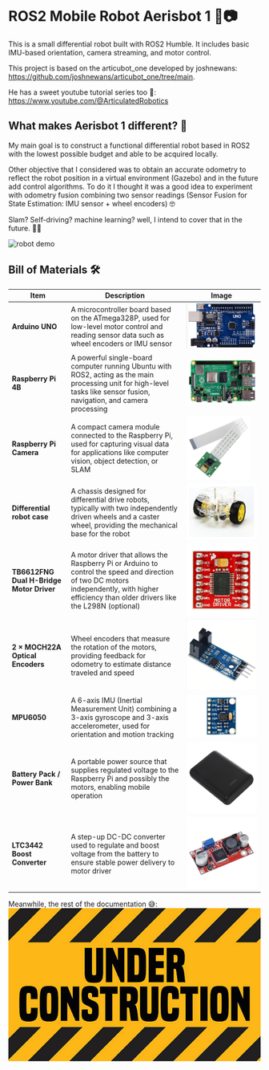 # ROS2 Mobile Robot Aerisbot 1 🚗📷

This is a small differential robot built with ROS2 Humble. It includes basic IMU-based orientation, camera streaming, and motor control.

This project is based on the articubot_one developed by joshnewans: https://github.com/joshnewans/articubot_one/tree/main.

He has a sweet youtube tutorial series too 🦾: https://www.youtube.com/@ArticulatedRobotics

## What makes Aerisbot 1 different? 🤔
My main goal is to construct a functional differential robot based in ROS2 with the lowest possible budget and able to be acquired locally.

Other objective that I considered was to obtain an accurate odometry to reflect the robot position in a virtual environment (Gazebo) and in the future add control algorithms. To do it I thought it was a good idea to experiment with odometry fusion combining two sensor readings (Sensor Fusion for State Estimation: IMU sensor + wheel encoders) 🤓 

Slam? Self-driving? machine learning? well, I intend to cover that in the future. 🚀🚀

![robot demo](images/robot_demo.gif)

## Bill of Materials 🛠️

| Item | Description| Image |
| ------------- | ------------- |---|
| **Arduino UNO** |  A microcontroller board based on the ATmega328P, used for low-level motor control and reading sensor data such as wheel encoders or IMU sensor | <img src="images/ArduinoUNO.jpeg" alt="Arduino" width="100%"/> |
| **Raspberry Pi 4B** | A powerful single-board computer running Ubuntu with ROS2, acting as the main processing unit for high-level tasks like sensor fusion, navigation, and camera processing | <img src="images/RaspberryPI.jpeg" alt="RaspberryPI" width="100%"/>  |
| **Raspberry Pi Camera** | A compact camera module connected to the Raspberry Pi, used for capturing visual data for applications like computer vision, object detection, or SLAM | <img src="images/Raspberry_camera.webp" alt="RaspberryPI_camera" width="90%"/>  |
| **Differential robot case** | A chassis designed for differential drive robots, typically with two independently driven wheels and a caster wheel, providing the mechanical base for the robot | <img src="images/Robot_case.webp" alt="Robot_case" width="100%"/> |
| **TB6612FNG Dual H-Bridge Motor Driver** | A motor driver that allows the Raspberry Pi or Arduino to control the speed and direction of two DC motors independently, with higher efficiency than older drivers like the L298N (optional) | <img src="images/TB6612FNG.webp" alt="Motor_driver" width="100%"> |
| **2 × MOCH22A Optical Encoders** | Wheel encoders that measure the rotation of the motors, providing feedback for odometry to estimate distance traveled and speed | <img src="images/MOCH22A.webp" alt="Encoder" width="100%"/> |
| **MPU6050** | A 6-axis IMU (Inertial Measurement Unit) combining a 3-axis gyroscope and 3-axis accelerometer, used for orientation and motion tracking | <img src="images/MPU6050.jpeg" alt="Gyroscope" width="100%"/> |
| **Battery Pack / Power Bank** | A portable power source that supplies regulated voltage to the Raspberry Pi and possibly the motors, enabling mobile operation | <img src="images/Battery_pack.webp" alt="Power_bank" width="250"/> |
| **LTC3442 Boost Converter** | A step-up DC-DC converter used to regulate and boost voltage from the battery to ensure stable power delivery to motor driver | <img src="images/LTC3442.webp" alt="Converter" width="250"/> |


Meanwhile, the rest of the documentation 😅:
![under construction](images/under_construction.jpg)
